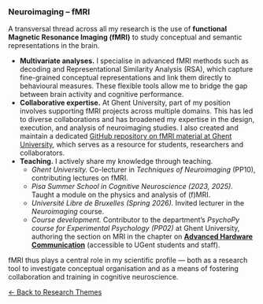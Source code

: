 ### Neuroimaging – fMRI

A transversal thread across all my research is the use of **functional Magnetic Resonance Imaging (fMRI)** to study conceptual and semantic representations in the brain.  

- **Multivariate analyses.** I specialise in advanced fMRI methods such as decoding and Representational Similarity Analysis (RSA), which capture fine-grained conceptual representations and link them directly to behavioural measures. These flexible tools allow me to bridge the gap between brain activity and cognitive performance.  
- **Collaborative expertise.** At Ghent University, part of my position involves supporting fMRI projects across multiple domains. This has led to diverse collaborations and has broadened my expertise in the design, execution, and analysis of neuroimaging studies.
  I also created and maintain a dedicated [GitHub repository on fMRI material at Ghent University](https://github.com/orgs/fMRI-ugent/repositories), which serves as a resource for students, researchers and collaborators.
- **Teaching.** I actively share my knowledge through teaching. 
   - *Ghent University.* Co-lecturer in *Techniques of Neuroimaging* (PP10), contributing lectures on fMRI.    
   - *Pisa Summer School in Cognitive Neuroscience (2023, 2025).* Taught a module on the physics and analysis of (f)MRI.  
   - *Université Libre de Bruxelles (Spring 2026).* Invited lecturer in the *Neuroimaging* course.  
   - *Course development.* Contributor to the department’s *PsychoPy course for Experimental Psychology (PP02)* at Ghent   University, authoring the section on MRI in the chapter on [**Advanced Hardware Communication**](https://docs.google.com/document/d/1qw823bfH5kuPZ0m4gFhPPbML1Phrxg2t1d2F7Ma3IiY/edit?tab=t.0) (accessible to UGent students and staff).


fMRI thus plays a central role in my scientific profile — both as a research tool to investigate conceptual organisation and as a means of fostering collaboration and training in cognitive neuroscience.



[← Back to Research Themes](/projects/)




